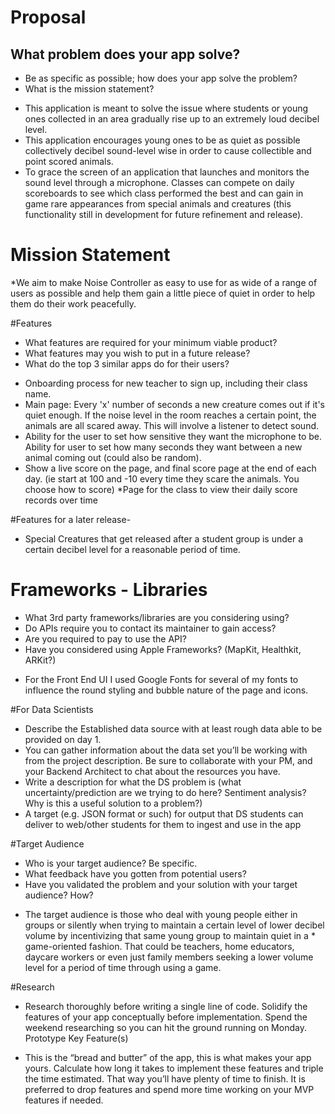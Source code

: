 # Proposal

## What problem does your app solve?
- Be as specific as possible; how does your app solve the problem?
- What is the mission statement?

* This application is meant to solve the issue where students or young ones collected in an area gradually rise  up to an extremely loud decibel level.
* This application encourages young ones to be as quiet as possible collectively decibel sound-level wise in order to cause collectible and point scored animals.
* To grace the screen of an application that launches and monitors the sound level through a microphone. Classes can compete on daily scoreboards to see which class performed the best and can gain in game rare appearances from special animals and creatures (this functionality still in development for future refinement and release).

# Mission Statement
*We aim to make Noise Controller as easy to use for as wide of a range of users as possible and help them gain a little piece of quiet in order to help them do their work peacefully.

#Features

- What features are required for your minimum viable product?
- What features may you wish to put in a future release?
- What do the top 3 similar apps do for their users?

* Onboarding process for new teacher to sign up, including their class name.
* Main page: Every 'x' number of seconds a new creature comes out if it's quiet enough. If the noise level in the room reaches a certain point, the animals are all scared away. This will involve a listener to detect sound.
* Ability for the user to set how sensitive they want the microphone to be. Ability for user to set how many seconds they want between a new animal coming out (could also be random).
* Show a live score on the page, and final score page at the end of each day. (ie start at 100 and -10 every time they scare the animals.  You choose how to score)
*Page for the class to view their daily score records over time


#Features for a later release-
* Special Creatures that get released after a student group is under a certain decibel level for a reasonable period of time.


# Frameworks - Libraries

- What 3rd party frameworks/libraries are you considering using?
- Do APIs require you to contact its maintainer to gain access?
- Are you required to pay to use the API?
- Have you considered using Apple Frameworks? (MapKit, Healthkit, ARKit?)


* For the Front End UI I used Google Fonts for several of my fonts to influence the round styling and bubble nature of the page and icons.

#For Data Scientists


- Describe the Established data source with at least rough data able to be provided on day 1. 
- You can gather information about the data set you’ll be working with from the project description. Be sure to collaborate with your PM, and your Backend Architect to chat about the resources you have.
- Write a description for what the DS problem is (what uncertainty/prediction are we trying to do here? Sentiment analysis? Why is this a useful solution to a problem?)
- A target (e.g. JSON format or such) for output that DS students can deliver to web/other students for them to ingest and use in the app

#Target Audience

- Who is your target audience? Be specific.
- What feedback have you gotten from potential users?
- Have you validated the problem and your solution with your target audience? How?


* The target audience is those who deal with young people either in groups or silently when trying to maintain a  certain level of lower decibel volume by incentivizing that same young group to maintain quiet in a * game-oriented fashion. That could be teachers, home educators, daycare workers or even just family members seeking a lower volume level for a period of time through using a game.

#Research

- Research thoroughly before writing a single line of code. Solidify the features of your app conceptually before implementation. Spend the weekend researching so you can hit the ground running on Monday.
Prototype Key Feature(s)

- This is the “bread and butter” of the app, this is what makes your app yours. Calculate how long it takes to implement these features and triple the time estimated. That way you’ll have plenty of time to finish. It is preferred to drop features and spend more time working on your MVP features if needed.
